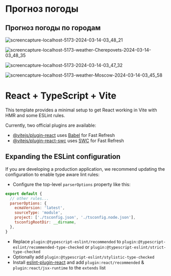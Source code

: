 # Прогноз погоды
## Прогноз погоды по городам

![screencapture-localhost-5173-2024-03-14-03_48_21](https://github.com/Dmitriy-Rassol/Weather-in-cities/assets/52157280/8ae27294-111c-4dd5-ba7a-4486608323cd)

![screencapture-localhost-5173-weather-Cherepovets-2024-03-14-03_48_35](https://github.com/Dmitriy-Rassol/Weather-in-cities/assets/52157280/d650e539-eef9-4c9d-9f02-9219aea961a5)

![screencapture-localhost-5173-2024-03-14-03_47_32](https://github.com/Dmitriy-Rassol/Weather-in-cities/assets/52157280/6459f376-3626-49e1-904a-4bda42da9763)

![screencapture-localhost-5173-weather-Moscow-2024-03-14-03_45_58](https://github.com/Dmitriy-Rassol/Weather-in-cities/assets/52157280/ab7b87d7-c77e-4640-9973-9509dd4accc9)

# React + TypeScript + Vite

This template provides a minimal setup to get React working in Vite with HMR and some ESLint rules.

Currently, two official plugins are available:

- [@vitejs/plugin-react](https://github.com/vitejs/vite-plugin-react/blob/main/packages/plugin-react/README.md) uses [Babel](https://babeljs.io/) for Fast Refresh
- [@vitejs/plugin-react-swc](https://github.com/vitejs/vite-plugin-react-swc) uses [SWC](https://swc.rs/) for Fast Refresh

## Expanding the ESLint configuration

If you are developing a production application, we recommend updating the configuration to enable type aware lint rules:

- Configure the top-level `parserOptions` property like this:

```js
export default {
  // other rules...
  parserOptions: {
    ecmaVersion: 'latest',
    sourceType: 'module',
    project: ['./tsconfig.json', './tsconfig.node.json'],
    tsconfigRootDir: __dirname,
  },
}
```

- Replace `plugin:@typescript-eslint/recommended` to `plugin:@typescript-eslint/recommended-type-checked` or `plugin:@typescript-eslint/strict-type-checked`
- Optionally add `plugin:@typescript-eslint/stylistic-type-checked`
- Install [eslint-plugin-react](https://github.com/jsx-eslint/eslint-plugin-react) and add `plugin:react/recommended` & `plugin:react/jsx-runtime` to the `extends` list

